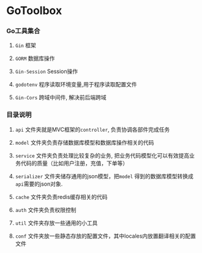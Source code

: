 # GoToolbox


### Go工具集合

1. `Gin` 框架

2. `GORM` 数据库操作

3. `Gin-Session` Session操作

4. `godotenv` 程序读取环境变量,用于程序读取配置文件

5. `Gin-Cors` 跨域中间件, 解决前后端跨域



### 目录说明

1. `api` 文件夹就是MVC框架的`controller`, 负责协调各部件完成任务

2. `model` 文件夹负责存储数据库模型和数据库操作相关的代码

3. `service` 文件夹负责处理比较复杂的业务, 把业务代码模型化可以有效提高业务代码的质量（比如用户注册，充值，下单等）

4. `serializer` 文件夹储存通用的json模型，把`model` 得到的数据库模型转换成`api`需要的json对象.

5. `cache` 文件夹负责redis缓存相关的代码

6. `auth` 文件夹负责权限控制

7. `util` 文件夹存放一些通用的小工具

8. `conf` 文件夹放一些静态存放的配置文件，其中locales内放置翻译相关的配置文件

